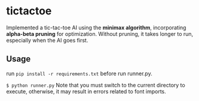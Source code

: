 # tictactoe

Implemented a tic-tac-toe AI using the **minimax algorithm**, incorporating **alpha-beta pruning** for optimization. Without pruning, it takes longer to run, especially when the AI goes first.

## Usage
run ```pip install -r requirements.txt``` before run runner.py.

```$ python runner.py```
Note that you must switch to the current directory to execute, otherwise, it may result in errors related to font imports.